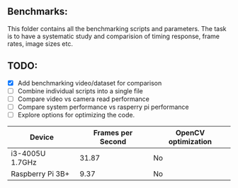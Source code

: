 ## Benchmarks:
This folder contains all the benchmarking scripts and parameters. The task is to have a systematic study and comparision of timing response, frame rates, image sizes etc. 
    
## TODO:
-  [x] Add benchmarking video/dataset for comparison
-  [ ] Combine individual scripts into a single file
-  [ ] Compare video vs camera read performance
-  [ ] Compare system performance vs rasperry pi performance
-  [ ] Explore options for optimizing the code.

| Device            | Frames per Second |OpenCV optimization|
| ----------------- | ----------------- | ----------------- |
| i3-4005U 1.7GHz   | 31.87             |        No         |
| Raspberry Pi 3B+  | 9.37              |        No         |